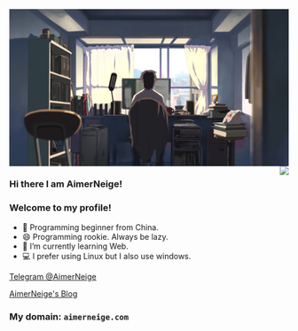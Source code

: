 <a href="https://www.cwfilms.jp/5cm/" target="_blank">
<img align="center" src="https://github.com/aimerneige/aimerneige/raw/master/cover.jpg">
</a>

<a href="https://aimerneige.com/" target="_blank">
<img align="right" src="https://github-readme-stats.vercel.app/api?username=aimerneige&show_icons=true&hide_border=true&icon_color=33a6b8&title_color=184f57">
</a>

### Hi there I am AimerNeige!

### Welcome to my profile!

- 🤔 Programming beginner from China.
- 😄 Programming rookie. Always be lazy.
- 🌱 I’m currently learning Web.
- 💻 I prefer using Linux but I also use windows.
<!-- - 🔭 I plan to learn some web in the future. -->

[Telegram @AimerNeige](https://t.me/AimerNeige)

[AimerNeige's Blog](https://aimerneige.com)

### My domain: `aimerneige.com`

<!--
**aimerneige/aimerneige** is a ✨ _special_ ✨ repository because its `README.md` (this file) appears on your GitHub profile.

Here are some ideas to get you started:

- 🔭 I’m currently working on ...
- 🌱 I’m currently learning ...
- 👯 I’m looking to collaborate on ...
- 🤔 I’m looking for help with ...
- 💬 Ask me about ...
- 📫 How to reach me: ...
- 😄 Pronouns: ...
- ⚡ Fun fact: ...
-->
